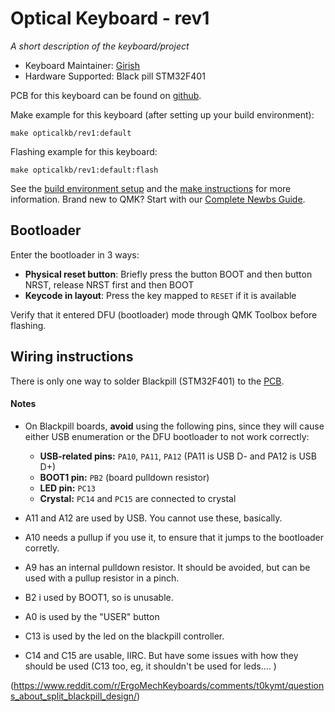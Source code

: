 # Optical Keyboard - rev1

*A short description of the keyboard/project*

* Keyboard Maintainer: [Girish](https://github.com/girishji)
* Hardware Supported: Black pill STM32F401

PCB for this keyboard can be found on [github](https://github.com/girishji/optical-keyboard).

Make example for this keyboard (after setting up your build environment):

    make opticalkb/rev1:default

Flashing example for this keyboard:

    make opticalkb/rev1:default:flash

See the [build environment setup](https://docs.qmk.fm/#/getting_started_build_tools) and the [make instructions](https://docs.qmk.fm/#/getting_started_make_guide) for more information. Brand new to QMK? Start with our [Complete Newbs Guide](https://docs.qmk.fm/#/newbs).

## Bootloader

Enter the bootloader in 3 ways:

* **Physical reset button**: Briefly press the button BOOT and then button NRST, release NRST first and then BOOT 
* **Keycode in layout**: Press the key mapped to `RESET` if it is available

Verify that it entered DFU (bootloader) mode through QMK Toolbox before
flashing.

## Wiring instructions

There is only one way to solder Blackpill (STM32F401) to the [PCB](https://github.com/girishji/optical-keyboard).

#### Notes

- On Blackpill boards, **avoid** using the following pins, since they will cause either USB enumeration or the DFU bootloader to not work correctly:
  - **USB-related pins:** `PA10`, `PA11`, `PA12` (PA11 is USB D- and PA12 is USB D+)
  - **BOOT1 pin:** `PB2` (board pulldown resistor)
  - **LED pin:** `PC13`
  - **Crystal:** `PC14` and `PC15` are connected to crystal

- A11 and A12 are used by USB. You cannot use these, basically.
- A10 needs a pullup if you use it, to ensure that it jumps to the bootloader corretly.
- A9 has an internal pulldown resistor. It should be avoided, but can be used with a pullup resistor in a pinch.
- B2 i used by BOOT1, so is unusable.
- A0 is used by the "USER" button
- C13 is used by the led on the blackpill controller.
- C14 and C15 are usable, IIRC. But have some issues with how they should be used (C13 too, eg, it shouldn't be used for leds.... )

(https://www.reddit.com/r/ErgoMechKeyboards/comments/t0kymt/questions_about_split_blackpill_design/)
